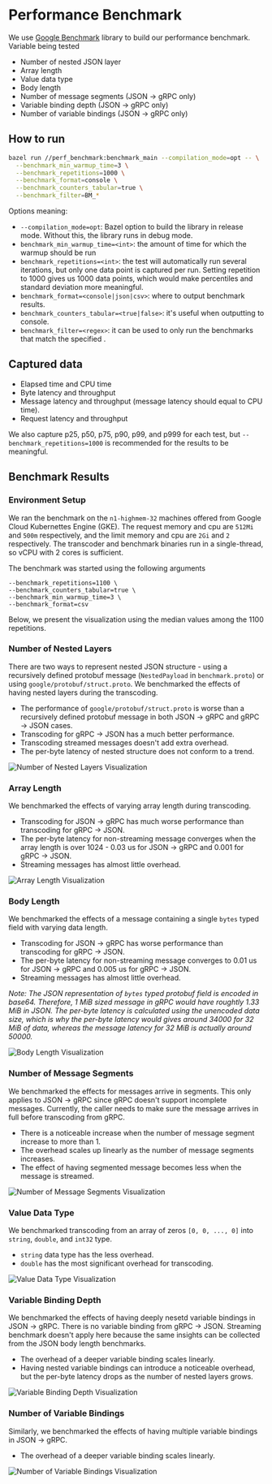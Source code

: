 # Performance Benchmark

We use [Google Benchmark](https://github.com/google/benchmark) library to build
our performance benchmark. Variable being tested

- Number of nested JSON layer
- Array length
- Value data type
- Body length
- Number of message segments (JSON -> gRPC only)
- Variable binding depth (JSON -> gRPC only)
- Number of variable bindings (JSON -> gRPC only)

## How to run

```bash
bazel run //perf_benchmark:benchmark_main --compilation_mode=opt -- \
  --benchmark_min_warmup_time=3 \
  --benchmark_repetitions=1000 \
  --benchmark_format=console \
  --benchmark_counters_tabular=true \
  --benchmark_filter=BM_*
```

Options meaning:

- `--compilation_mode=opt`: Bazel option to build the library in release mode.
  Without this, the library runs in debug mode.
- `benchmark_min_warmup_time=<int>`: the amount of time for which the warmup
  should be run
- `benchmark_repetitions=<int>`: the test will automatically run several
  iterations, but only one data point is captured per run. Setting repetition to
  1000 gives us 1000 data points, which would make percentiles and standard
  deviation more meaningful.
- `benchmark_format=<console|json|csv>`: where to output benchmark results.
- `benchmark_counters_tabular=<true|false>`: it's useful when outputting to
  console.
- `benchmark_filter=<regex>`: it can be used to only run the benchmarks that
  match the specified <regex>.

## Captured data

- Elapsed time and CPU time
- Byte latency and throughput
- Message latency and throughput (message latency should equal to CPU time).
- Request latency and throughput

We also capture p25, p50, p75, p90, p99, and p999 for each test,
but `--benchmark_repetitions=1000` is recommended for the results to be
meaningful.

## Benchmark Results

### Environment Setup
We ran the benchmark on the `n1-highmem-32` machines offered from Google Cloud Kubernettes Engine (GKE). The request memory and cpu are `512Mi` and `500m` respectively, and the limit memory and cpu are `2Gi` and `2` respectively. The transcoder and benchmark binaries run in a single-thread, so vCPU with 2 cores is sufficient.

The benchmark was started using the following arguments
```
--benchmark_repetitions=1100 \
--benchmark_counters_tabular=true \
--benchmark_min_warmup_time=3 \
--benchmark_format=csv
```

Below, we present the visualization using the median values among the 1100 repetitions.

### Number of Nested Layers
There are two ways to represent nested JSON structure - using a recursively defined protobuf message (`NestedPayload` in `benchmark.proto`) or using `google/protobuf/struct.proto`. We benchmarked the effects of having nested layers during the transcoding.

- The performance of `google/protobuf/struct.proto` is worse than a recursively defined protobuf message in both JSON -> gRPC and gRPC -> JSON cases. 
- Transcoding for gRPC -> JSON has a much better performance.
- Transcoding streamed messages doesn't add extra overhead.
- The per-byte latency of nested structure does not conform to a trend.


![Number of Nested Layers Visualization](image/nested_layers.jpg "Number of Nesetd Layers")

### Array Length
We benchmarked the effects of varying array length during transcoding.

- Transcoding for JSON -> gRPC has much worse performance than transcoding for gRPC -> JSON. 
- The per-byte latency for non-streaming message converges when the array length is over 1024 - 0.03 us for JSON -> gRPC and 0.001 for gRPC -> JSON.
- Streaming messages has almost little overhead.

![Array Length Visualization](image/array_length.jpg "Array Length")

### Body Length
We benchmarked the effects of a message containing a single `bytes` typed field with varying data length.

- Transcoding for JSON -> gRPC has worse performance than transcoding for gRPC -> JSON. 
- The per-byte latency for non-streaming message converges to 0.01 us for JSON -> gRPC and 0.005 us for gRPC -> JSON. 
- Streaming messages has almost little overhead.

_Note: The JSON representation of `bytes` typed protobuf field is encoded in base64. Therefore, 1 MiB sized message in gRPC would have roughtly 1.33 MiB in JSON. The per-byte latency is calculated using the unencoded data size, which is why the per-byte latency would gives around 34000 for 32 MiB of data, whereas the message latency for 32 MiB is actually around 50000._

![Body Length Visualization](image/body_length.jpg "Body Length")

### Number of Message Segments
We benchmarked the effects for messages arrive in segments. This only applies to JSON -> gRPC since gRPC doesn't support incomplete messages. Currently, the caller needs to make sure the message arrives in full before transcoding from gRPC.

- There is a noticeable increase when the number of message segment increase to more than 1. 
- The overhead scales up linearly as the number of message segments increases.
- The effect of having segmented message becomes less when the message is streamed.

![Number of Message Segments Visualization](image/num_message_segment.jpg "Number of Message Segments Visualization")

### Value Data Type
We benchmarked transcoding from an array of zeros `[0, 0, ..., 0]` into `string`, `double`, and `int32` type.

- `string` data type has the less overhead.
- `double` has the most significant overhead for transcoding.

![Value Data Type Visualization](image/value_data_type.png "Value Data Type")

### Variable Binding Depth 
We benchmarked the effects of having deeply nesetd variable bindings in JSON -> gRPC. There is no variable binding from gRPC -> JSON. Streaming benchmark doesn't apply here because the same insights can be collected from the JSON body length benchmarks.

- The overhead of a deeper variable binding scales linearly.
- Having nested variable bindings can introduce a noticeable overhead, but the per-byte latency drops as the number of nested layers grows.

![Variable Binding Depth Visualization](image/variable_binding_depth.jpg "Variable Binding Depth")

### Number of Variable Bindings
Similarly, we benchmarked the effects of having multiple variable bindings in JSON -> gRPC.

- The overhead of a deeper variable binding scales linearly.

![Number of Variable Bindings Visualization](image/num_variable_bindings.jpg "Number of Variable Bindingsh")
